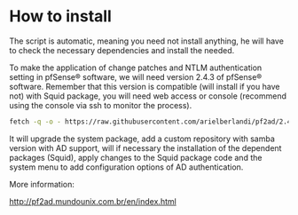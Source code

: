 How to install
==================

The script is automatic, meaning you need not install anything, he will have to check the necessary dependencies and install the needed.

To make the application of change patches and NTLM authentication setting in pfSense® software, we will need version 2.4.3 of pfSense® software. Remember that this version is compatible (will install if you have not) with Squid package, you will need web access or console (recommend using the console via ssh to monitor the process).

```bash
fetch -q -o - https://raw.githubusercontent.com/arielberlandi/pf2ad/2.4.3-SAMBA4/pf2ad.sh | sh
```

It will upgrade the system package, add a custom repository with samba version with AD support, will if necessary the installation of the dependent packages (Squid), apply changes to the Squid package code and the system menu to add configuration options of AD authentication.

More information:

<http://pf2ad.mundounix.com.br/en/index.html>
